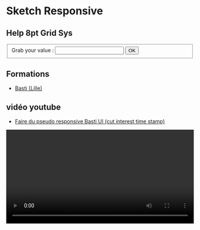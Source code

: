 # Sketch Responsive

## Help 8pt Grid Sys

<form onsubmit="return false">
  <fieldset>
    <label>Grab your value :</label>
    <input id="gridSys8Value" type="text/html" />
    <button id="grid8helper" onclick="output();">OK</button>
  </fieldset>
</form>
<div id="gridSys8Render"></div>

## Formations

- [Basti (Lille)](https://basti.fr/tuto-sketch)

## vidéo youtube

- [Faire du pseudo responsive Basti UI (cut interest time stamp)](https://youtu.be/ctNC2VwkkmA?t=826)

<video controls="controls" width="100%" >
  <!-- <source src="../assets/videos/pseudoRespons.m4v.ogg" type="video/ogg"> -->
  <source
    src="./assets/videos/pseudoRespons.mp4"
    type="video/mp4"
  />
  Votre navigateur ne gère pas l'élément <code>video</code>.
</video>
